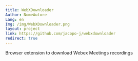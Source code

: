 ```yaml
---
title: WebXDownloader
Author: NomeAutore
Lang: en
Img: /img/WebXDownloader.png
layout: project
link: https://github.com/jacopo-j/webxdownloader
redirect: true
---
```

Browser extension to download Webex Meetings recordings
